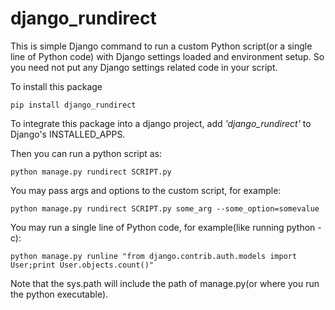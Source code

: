 # django_rundirect
This is simple Django command to run a custom Python script(or a single line of Python code) with Django settings loaded and environment setup. So you need not put any Django settings related code in your script.

To install this package

    pip install django_rundirect

To integrate this package into a django project, add _'django\_rundirect'_ to Django's INSTALLED_APPS.

Then you can run a python script as:

    python manage.py rundirect SCRIPT.py

You may pass args and options to the custom script, for example:

    python manage.py rundirect SCRIPT.py some_arg --some_option=somevalue

You may run a single line of Python code, for example(like running python -c):

    python manage.py runline "from django.contrib.auth.models import User;print User.objects.count()"

Note that the sys.path will include the path of manage.py(or where you run the python executable).
